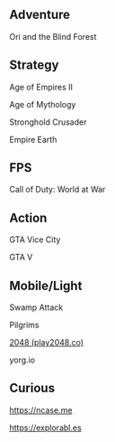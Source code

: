 ---
---


## Adventure 

Ori and the Blind Forest 

## Strategy 

Age of Empires II 

Age of Mythology

Stronghold Crusader 

Empire Earth

## FPS 
Call of Duty: World at War

## Action 

GTA Vice City 

GTA V


## Mobile/Light  

Swamp Attack

Pilgrims

[2048 (play2048.co)](https://play2048.co/)

yorg.io 


## Curious 

<https://ncase.me> 

<https://explorabl.es>